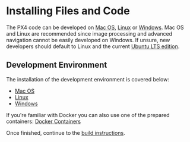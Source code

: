 # Installing Files and Code

The PX4 code can be developed on [Mac OS](../1_Getting-Started/macos.md), [Linux](../1_Getting-Started/linux.md) or [Windows](../1_Getting-Started/windows.md). Mac OS and Linux are recommended since image processing and advanced navigation cannot be easily developed on Windows. If unsure, new developers should default to Linux and the current [Ubuntu LTS edition](https://wiki.ubuntu.com/LTS).

## Development Environment

The installation of the development environment is covered below:

- [Mac OS](../1_Getting-Started/macos.md)
- [Linux](../1_Getting-Started/linux.md)
- [Windows](1_Getting-Started/windows.md)

If you're familiar with Docker you can also use one of the prepared containers: [Docker Containers](../12_Debugging-and-Advanced-Topics/advanced-docker.md)

Once finished, continue to the [build instructions](../1_Getting-Started/building_the_code.md).